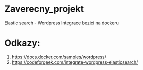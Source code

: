 # Zaverecny_projekt
Elastic search - Wordpress Integrace
bezici na dockeru

# Odkazy:
1. https://docs.docker.com/samples/wordpress/
2. https://codeforgeek.com/integrate-wordpress-elasticsearch/
